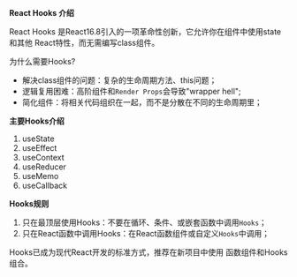 **React Hooks 介绍**

React Hooks 是React16.8引入的一项革命性创新，它允许你在组件中使用state 和其他 React特性，而无需编写class组件。

为什么需要Hooks?
- 解决class组件的问题：复杂的生命周期方法、this问题；
- 逻辑复用困难：高阶组件和`Render Props`会导致"wrapper hell";
- 简化组件：将相关代码组织在一起，而不是分散在不同的生命周期里；

**主要Hooks介绍**

1. useState
2. useEffect
3. useContext
4. useReducer
5. useMemo
6. useCallback

**Hooks规则**
1. 只在最顶层使用Hooks：不要在循环、条件、或嵌套函数中调用`Hooks`；
2. 只在React函数中调用Hooks：在React函数组件或自定义`Hooks`中调用；

Hooks已成为现代React开发的标准方式，推荐在新项目中使用 函数组件和Hooks组合。
